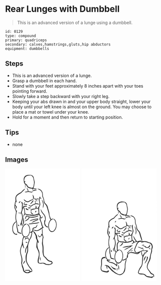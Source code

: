 # Rear Lunges with Dumbbell
> This is an advanced version of a lunge using a dumbbell.

``` 
id: 0129 
type: compound 
primary: quadriceps 
secondary: calves,hamstrings,gluts,hip abductors 
equipment: dumbbells 
``` 

## Steps

 - This is an advanced version of a lunge.
 - Grasp a dumbbell in each hand.
 - Stand with your feet approximately 8 inches apart with your toes pointing forward.
 - Slowly take a step backward with your right leg.
 - Keeping your abs drawn in and your upper body straight, lower your body until your left knee is almost on the ground. You may choose to place a mat or towel under your knee.
 - Hold for a moment and then return to starting position.

## Tips

 - none

## Images

<svg width="184pt" height="275pt" viewBox="0 0 184 275" xmlns="http://www.w3.org/2000/svg">
  <g fill="#FFF">
    <path d="M0 0h184v275H0V0m47.44 19.42c-3.13 3.88-2.12 9.03-1.52 13.55-.05 2.21 1.66 3.75 2.84 5.41-.14 3.61.05 7.23.73 10.79.01-3.61.31-7.21.09-10.82 2.71 1.83 3.43 5.17 5.54 7.47 3.32 2.15 7.23 3.26 11.17 3.35.44 1.47.96 2.92 1.53 4.35-.86 1.21-1.44 2.8-2.93 3.37-2.73-.72-5.44-1.48-8.26-1.79.46-3.47-2.01-6.16-3.85-8.79-.05.09-.16.28-.22.37 1.26 2.83 2.3 5.75 3.22 8.71-2.71.53-5.42 1-8.12 1.58 2.55 1.86 5.5.22 8.29.06 3.41-.36 6.57 1.39 9.97 1.22.45-1.03.91-2.05 1.37-3.08 3.29-1.08 6.65-2.01 10.14-2.09-2.64-3.24-6.48-.69-9.52.33.05-1.45.09-2.91.11-4.36 2.74.84 5.58 1.26 8.44 1.32l.06-1.54c-2.5-.14-5-.35-7.46-.81 1.79-4.08 2.19-8.56 2.99-12.89.73-4.19-1.63-8.04-1.93-12.15-.17-4.13-4.04-7.52-8.08-7.62-5.07-.47-11.19-.37-14.6 4.06m-8.89 38.4c-4.1 1.94-8.14 4.23-11.24 7.6-2.63 3.61-2.35 8.27-1.84 12.46-1.64 5.18-2.79 10.59-2.73 16.04-.06 5.28 5.05 9.56 3.51 14.97-1.54 6.66-1.57 13.69.39 20.27-8.17 4.12-10.24 14.59-8.63 22.88.99 5.11 5.19 11.01 11.11 9.55.12-.49.35-1.46.46-1.95-1.81.01-3.87.64-5.42-.63-3.61-2.76-5.42-7.5-5.18-11.98-.33-6.5 2.8-12.93 8.08-16.71 1.44 4.27.34 8.73.81 13.08 1.17 3.85 1.9 7.81 2.1 11.84 2.49 2.88 6.26 3.61 9.79 4.45-.25-.81-.51-1.61-.76-2.41-2.25-.78-4.99-.79-6.79-2.46-.54-4.07-1.43-8.06-2.73-11.96.41-5.39-.23-10.75-1.76-15.93-2.23-8.2-.43-16.64 1.33-24.73-.43.22-1.3.65-1.73.86-1.33-3.81-2.91-7.59-3.29-11.65.59.17 1.78.52 2.37.69-.11 2.21.13 4.44 1.09 6.45.4-1.68 1.08-3.35.99-5.11-.35-2.22-3.24-2.73-3.62-4.89.08-2.71.52-5.41 1.31-8.01l2 2.8c-.25-5-2.45-10.34-.32-15.19 2.71-4.14 7.35-6.37 11.5-8.75 3.1-3.49 6.95-6.36 9.58-10.25-4.54 1.37-7.08 5.62-10.38 8.67m39.93-8.64c3.97 2.25 9.18 3.6 10.9 8.35 2.51 3.88.1 8.8 2.39 12.7 1.57 3.02 2.35 6.37 2.37 9.78.22 5.23 5.8 7.7 7.12 12.52 1.88 5.96 3.73 11.96 5.39 17.99.31 4.63 2.12 8.9 3.28 13.34.43 0 1.29.01 1.72.02-5.21 5.59-7.31 13.64-5.83 21.1.65 3.64 2.18 7.63 5.63 9.44 2.78 1.47 6.27.63 8.43-1.55 4.69-4.58 6.36-11.52 5.83-17.9-.49-4.17-1.87-8.78-5.59-11.18-2.32-1.13-5.62-1.94-7.54.39-2.14-4.2-4.09-8.58-4.37-13.36-.31-5.68-2.97-10.82-3.87-16.39-.7-3.92-3.34-7-6.08-9.71-2.73-2.51-2.57-6.44-3.37-9.77-.44-2.78-1.96-5.2-2.67-7.89-.24-3.77.2-7.86-1.99-11.18-1.97-4.42-6.98-7.18-11.75-6.7M67.02 63.3c.58 3.85 2.3 7.64.73 11.52-3.71.96-7.1 2.61-10.26 4.75-4.81 2.05-8.34-2.56-11.96-4.84.56 3.77 4.39 5.85 7.62 7.11 4.93 1.42 7.99-3.6 12.38-4.52 2.39-.35 3.62-2.42 4.28-4.53 1.74-3.34-.77-6.92-2.79-9.49m15 11.56c.55 4.71 2.61 9.31 1.83 14.12-.76 2.73-2.53 5.02-3.89 7.48-.82-.03-2.48-.09-3.3-.11 0-.81.01-2.43.01-3.24-.66-1.04-1.31-2.08-1.94-3.14-.03 2.55.19 5.26-1.13 7.57-2.81.8-6.04-.18-8.49 1.9-1.3-.46-2.61-.9-3.92-1.32 1.29 1.22 2.48 3.72 4.65 2.72 3.45-1.01 7.28-.96 10.18-3.36l2.88 1.23 1.71-2.35c.19 4.43 1.13 8.79 1.19 13.22-5.97 2.64-12.74 4.67-19.26 3-4.63-.76-9.53-.18-13.62-2.98-.75-5.44-.28-11.19-3.33-16.06 2.62-.92 5.49-.49 8.21-.67-.76-.73-1.55-1.41-2.38-2.04-2.03.34-4.06.85-6.05-.08-.79 1.22-1.29 2.57-1.67 3.97l-.89.49c.03-3.1.45-6.19.24-9.29-.22-2.11-.98-4.87-3.73-4.25.61 2.41 2.38 4.63 1.88 7.23-.49 4.07-.1 8.18-.49 12.26-1.23 3.73-3.59 7.09-3.94 11.11.82-1.15 1.64-2.3 2.45-3.45 2.62 5.9 3.03 12.89.65 18.93-.97 2.69-.29 5.73-1.7 8.29-.18-1.19-.54-3.57-.72-4.75-.99 2.95-.36 6 .69 8.84.4-1.73.85-3.44 1.56-5.06.48 2.29 1.45 4.44 2.73 6.4.76-3.57-1.55-6.91-1.21-10.5.53-3.36 2.15-6.51 2.02-9.96.28-4.81-1.02-9.51-2.86-13.9 1.57-3.56 2.33-7.39 3.66-11.04l.39-.68c3.01 4.53 2.44 9.94 2.81 15.08-1.03 1.64-2.14 3.25-3.01 4.99-.34 7.7-.17 15.42-.41 23.13 3.16-5.32 2.65-11.91 1.1-17.65-.93-2.57.48-5.12 1.04-7.59l2.15.6-.12-2.96c2.56 1.29 5.02 3.17 8.01 3.16 4.35.09 8.59 1.3 12.93 1.26 4.26-.59 8.53-1.53 12.52-3.17 1.12 1.25 2.31 2.42 3.56 3.53.09 2.74-.66 5.38-1.03 8.06 1.65 4.54 4.17 8.81 4.75 13.68.16 2.21 1.34 4.09 2.51 5.91-4.38 1.72-7.16 6.12-11.9 7.1-3.41 1.2-6.81-.56-10.12-1.23 1.49 2.14 4.11 3.6 6.75 3.41 5.33-.23 10.36-2.76 14.08-6.52.06 4.71.41 9.41.5 14.12-.47-.21-1.41-.64-1.88-.86-.75 2.41-.79 6.05-3.68 6.93-2.57-.8-3.79-3.34-5.08-5.46.52 2.5 1.18 5.29 3.51 6.74 3.36.8 5.11-2.86 6.53-5.18.71 1.53 1.72 2.99 1.97 4.68-.06 2.96-1.39 5.76-1.28 8.74.12 3.37-1.13 6.73-.21 10.07 1.13 4.94 1.4 10.04 1.02 15.1-.41 4.42 1.01 8.7 2.04 12.93.93 1.54 2.5 2.55 3.73 3.83 2.8 2.51 4.56 6.05 7.77 8.13 2.92 2.3 7.67 1.23 9.5 5-1.88 1.06-3.64 2.34-5.62 3.2-2.67.14-5.33-.45-8.01-.34-2.68-1.7-5.55-3.53-8.89-3.06-3.23-.27-7.18 1.42-9.87-1-.87-4.93.7-9.94 1.67-14.76.21-6.01.88-12.7-2.93-17.82-2.3-5.96-2.82-12.75-1.41-19.02.35 1.54.72 3.07 1.11 4.61 3.33-3.1-.21-6.78-1.38-9.97-1.61-3.05-.37-6.78-2.19-9.73-2.33-3.79-3.95-8.4-8.18-10.52.11-1.92.18-3.84.25-5.76 2.02-.92 4.12-1.72 6.36-1.95 1.93-2.41 3.29-5.25 3.75-8.32-1.76 1.98-3.19 4.21-4.5 6.5-2.43.59-5.03 1.02-7.13 2.46-1.46 2.27.56 6.15-2.23 7.75-1.52 1.13-3.27 1.89-4.91 2.83 1.36-6.55.8-14.33-4.18-19.29-2.52-1.64-6.22-2.63-8.77-.52-5.22 4.27-7.23 11.34-7.41 17.85.59 4.27 1.33 9.23 4.97 12.05-3.38 5.69-3.31 12.46-4.13 18.82-1.75 5.23-3.93 10.43-4.53 15.97-.01 6.24 2.46 12.11 3.51 18.19.53 4.04.29 8.2-.7 12.15.65 2.26 1.47 4.51 1.57 6.89.16 3.13 2.41 5.67 2.75 8.78-.09 6.31 7.09 9.61 12.61 8.98 3.1.07 5.07-2.82 8.09-3.03 2.52-.19 2.13-3.06 1.75-4.83-1.3-2.25-2.7-4.49-4.61-6.29-2.72-2.54-3.99-6.13-5.98-9.19-3.79-6.17-3.03-13.8-2.19-20.67.34-3.45 2.45-6.42 2.87-9.85.29-4.38-.17-8.78.07-13.16.48-4.45 2.4-8.55 3.64-12.81.66-2.79 2.87-4.8 3.94-7.41 1.7-4.18 2.14-8.72 2.39-13.18.84-.78 1.69-1.56 2.53-2.34 1.93 5.09 6.83 9.07 6.47 14.88-.42 3.82 3.68 6.61 2.56 10.41-1.05 4.48-.93 9.09-1.38 13.63 1.91 5 5.26 9.5 5.93 14.93 1.57 8.04-4.55 15.62-1.97 23.63 2.8 2.32 6.58 2.38 9.96 1.63 4.45-1.27 7.55 3.43 11.82 3.36 2.8.11 5.78 1.03 8.38-.46 1.85-.97 4.55-1.23 5.32-3.48 1.56-2.28-1.5-3.95-2.63-5.65-5.45.31-9.32-3.7-12.44-7.61-1.66-2.39-5.23-3.35-5.71-6.47-2.41-9.17.31-18.93-2.59-28.03.08-4.68-.5-9.52 1.08-14.03 1.3-3.47-1.9-6.44-1.57-9.88.22-4.69-.19-9.37-.9-14 1.04-.49 2.09-.99 3.13-1.5-1.02-2.25-2.82-4.16-3.22-6.67-.86-6.13-4.93-11.39-4.89-17.71.59.74 1.18 1.5 1.76 2.26 1.73-1.71 4.11-3.05 4.74-5.58-1.96.84-3.68 2.13-4.95 3.86-.48-1.99-.57-4.04-.82-6.06-1.07-1.19-2.68-2.15-2.85-3.89-.97-4.54-.88-9.22-.75-13.85.05-3.47 2.55-6.32 2.86-9.74-.57-4.86-2.61-9.58-1.62-14.54 1.58.44 3.17.88 4.78 1.23-1-1.21-2.12-2.31-3.26-3.39-.19-.67-.58-2.03-.77-2.7-1 2.37-1.95 4.77-3.02 7.12m-11.25-2.68c.58 5.39 8.79 4.24 11.02.62-2.13.25-4.19.84-6.21 1.53-1.59-.74-3.18-1.5-4.81-2.15m19.03 3.19c.28 3.74 2.15 7.05 3.03 10.64.28 3.52-.86 7-.41 10.54 1.24-2.92 2.07-6.1 1.93-9.28-.64-4.23-2.36-8.25-4.55-11.9m-16.25 5c-.5-.26-1.5-.79-1.99-1.05.71.82 1.44 1.63 2.19 2.43.01 1.24.05 2.5-.08 3.74-3.05.65-5.75 2.09-8.34 3.77-1.06.62-1.95 1.85-3.3 1.76-1.66-.67-3.16-1.67-4.76-2.46.75 2.97 3.53 3.77 6.15 4.26 2-1.96 4.56-3.11 6.86-4.66.67-.05 2-.13 2.67-.17.38-.4 1.15-1.18 1.53-1.58 3.05.47 6.11.93 9.16 1.35-2.01-2.54-5.21-2.99-8.26-2.72-.42-1.45-.88-2.88-1.36-4.31.54-.52 1.6-1.57 2.13-2.09 1.3.45 2.62.87 3.94 1.25-1.15-.86-2.18-1.96-3.56-2.44-1.73-.11-2.19 1.79-2.98 2.92m-10.12 3.51c-1.15.85-1.97 2.03-2.64 3.28 1.68-.93 3.29-1.99 4.87-3.09 1.05-2.15 2.77-3.85 4.19-5.74-3.5-.63-4.68 3.38-6.42 5.55m-29.71-2.59c.01 1.16.02 2.31.02 3.47 1.58-1.6 3.22-3.15 4.72-4.83-1.59.4-3.17.88-4.74 1.36m11.54 5.98c2.82 1.91 6.09 1.99 9.24.87-1.72-3.75-7.62 1.52-8.04-3.6.68-.17 2.05-.49 2.73-.65l-1.39-1.55c-1.47 1.3-2.53 2.91-2.54 4.93m13.83 8.05c-.92-.05-2.76-.15-3.68-.19 1.47 3.39 6.5 2.75 7.04-.93-1.13.36-2.24.73-3.36 1.12m-8.63 1.12c-1.38 3.51 4.51 5.97 7.25 4.24-2.44-1.37-4.78-2.92-7.25-4.24m36.01 2.39c.75 2.99 1.7 5.96 3.11 8.7 2.21 2.82 4.93 5.31 6.52 8.58 1.37 3.31 1.81 6.99 1.22 10.52-.4-.06-1.2-.18-1.59-.24.05 3.68-1.05 7.52.81 10.97.53 2.71 2.25 4.67 4.98 5.31.5.72 1.01 1.43 1.52 2.15.48-.95.97-1.91 1.46-2.86-1.47-.63-3.03-1.1-4.43-1.89-1.1-2.27-2.38-4.56-2.83-7.06.35-3.74 2.36-7.2 1.86-11.03.09-4.79-2.36-9.1-5.6-12.45-3.27-2.92-4.15-7.46-7.03-10.7m-23.92 3.11c-.76 1.18.93 3.14 2.18 2.47.63-1.15-.91-3.32-2.18-2.47m13.03 1.4c-1.57.09-3.13 2.93-1.48 3.8 1.22-.29 3.2-3.17 1.48-3.8m-13.56 1.51c.52 3.71 3.33 7.72 7.49 7.4-2.58-2.38-5-4.93-7.49-7.4m-28.49 2.25c-.79.87.12 3.07 1.41 2.51.89-.88-.15-2.99-1.41-2.51M66.01 118c-5.07.46-9.74-1.74-14.51-3.06-1.34 2.92-3.69 6.29-1.74 9.48.45-2.71 1.33-5.31 2.82-7.63 1.83.66 3.67 1.32 5.49 2.03-1.69 5.06-7.21 6.32-10.36 10.05 4.96-1.26 10.61-4.14 11.67-9.67 7.06 1.83 14.51.3 21.08-2.55.19-.59.58-1.76.78-2.35-4.77 2.18-9.93 3.87-15.23 3.7m1.99 6.23c-3.01.82-6.36 1.41-8.36 4.07 6.82-1.39 13.39-4.35 20.46-4.28l-.05.37c-5.53 2.14-11.94 3.85-15.81 8.64 5.4-2.57 10.83-5.07 16.37-7.34.06-1.18.11-2.37.17-3.55-4.3.44-8.59 1.03-12.78 2.09m-9.79 10.44c-.03.34-.08 1.04-.1 1.38 4.38.31 8.62-1.1 12.99-1.07 4.46-.5 9.7-.26 12.84-4.07-8.39 2.36-17.14 2.63-25.73 3.76m-23.96 4.25c-.34-.46-1.02-1.39-1.36-1.85-3.39.77.81 6.08 1.36 1.85m-23.02 30.35c.61.48.61.48 0 0m73.88 47.97c-.47 2.99-.15 6.08 2.24 8.18-.5-2.64-1.24-5.27-1.04-7.98l-1.2-.2z"/>
    <path d="M50.97 19.11c3.74-2.7 8.52-2.71 12.92-2.46 1.88 1.9 4.44 3.58 4.85 6.45.8 4.94 2.7 9.92 1.32 14.96-.78 3.26-.41 8.93-5.03 8.95-4.04-.92-9.24-1.79-10.83-6.24-.93-2.98-4.41-3.52-6.15-5.84.28-1.69.83-3.31 1.25-4.96l-2.47.88c-.28-4.18.3-9.26 4.14-11.74zM110.24 128.39c1.59-2.58 4.53-3.71 7.03-5.19 9.4 5.67 9.18 19.82 2.48 27.48-1.88 2.43-5.46 3.33-8.16 1.75-2.61-1.64-3.62-4.8-4.36-7.62-.81-5.57-.35-11.7 3.01-16.42zM45.2 141.1c1.66-2.66 4.62-3.98 7.2-5.56 7.96 4.74 8.77 15.47 5.68 23.38-1.4 3.82-4.57 7.98-9.12 7.49-4.07-.69-5.96-4.96-6.74-8.56-.75-5.68-.38-11.9 2.98-16.75z"/>
    <path d="M60.22 156.63c1.44.08 2.89.14 4.34.15-.6 6.03-2.18 12-5.73 17-1.24-1.85-2.29-3.82-3.23-5.84-.88.65-1.75 1.3-2.62 1.96l-4.26.09c-.16 1.87-.3 3.73-.21 5.61.48-1.15.95-2.29 1.39-3.45 1.98-.44 3.95-.91 5.9-1.45.2.7.6 2.1.8 2.81.47.16 1.4.5 1.86.67-2.28 6.36-3.55 13.17-7.15 18.97-2.6 4.32-2.74 9.52-2.12 14.39 1.41-2.28 1.5-4.99 1.67-7.58.18-2.94 1.77-5.51 2.97-8.12.36 4.65 1.04 9.62-1.14 13.97-3.06 6.02-3.24 13.15-1.93 19.67 1.14 5.72 4.64 10.47 7.46 15.45 2.45 3.03 5.34 5.79 6.97 9.4-1.86 1.92-4.23.79-5.26-1.27-.87-2.04-3.27-.97-4.91-1-2.53.44-5.44-.53-7.55 1.34 3.48.72 7.03.85 10.54.28.54.38 1.61 1.16 2.14 1.54-2.06 1.34-4.31 3.45-6.99 2.61-2.83-.5-5.18-2.25-6.93-4.45-.29-6.15-3.86-11.47-5.04-17.43.21-2.65 1.08-5.24.94-7.92.18-7.93-4.52-15.07-4.13-23.02.23-4.96 2.08-9.71 4.37-14.06 1.32 2.92 1.53 6.65 4.25 8.74-1.23-5.57-3.26-11.01-3.61-16.74.18-3.37 1.24-6.64 2.47-9.76 1.33-2.28 4.37-.44 6.44-1.16 4.73-1.78 7.1-6.81 8.3-11.4m-9.7 22.66c-1.2 3.17 3.18 2.16 4.81 1.47-1.55-.65-3.14-1.25-4.81-1.47m-6.76 54.77c2.93-2.15 4.27-5.59 5.65-8.81-3.5 1.44-4.68 5.49-5.65 8.81z"/>
  </g>
  <g fill="#333">
    <path d="M47.44 19.42c3.41-4.43 9.53-4.53 14.6-4.06 4.04.1 7.91 3.49 8.08 7.62.3 4.11 2.66 7.96 1.93 12.15-.8 4.33-1.2 8.81-2.99 12.89 2.46.46 4.96.67 7.46.81l-.06 1.54c-2.86-.06-5.7-.48-8.44-1.32-.02 1.45-.06 2.91-.11 4.36 3.04-1.02 6.88-3.57 9.52-.33-3.49.08-6.85 1.01-10.14 2.09-.46 1.03-.92 2.05-1.37 3.08-3.4.17-6.56-1.58-9.97-1.22-2.79.16-5.74 1.8-8.29-.06 2.7-.58 5.41-1.05 8.12-1.58-.92-2.96-1.96-5.88-3.22-8.71.06-.09.17-.28.22-.37 1.84 2.63 4.31 5.32 3.85 8.79 2.82.31 5.53 1.07 8.26 1.79 1.49-.57 2.07-2.16 2.93-3.37-.57-1.43-1.09-2.88-1.53-4.35-3.94-.09-7.85-1.2-11.17-3.35-2.11-2.3-2.83-5.64-5.54-7.47.22 3.61-.08 7.21-.09 10.82-.68-3.56-.87-7.18-.73-10.79-1.18-1.66-2.89-3.2-2.84-5.41-.6-4.52-1.61-9.67 1.52-13.55m3.53-.31c-3.84 2.48-4.42 7.56-4.14 11.74l2.47-.88c-.42 1.65-.97 3.27-1.25 4.96 1.74 2.32 5.22 2.86 6.15 5.84 1.59 4.45 6.79 5.32 10.83 6.24 4.62-.02 4.25-5.69 5.03-8.95 1.38-5.04-.52-10.02-1.32-14.96-.41-2.87-2.97-4.55-4.85-6.45-4.4-.25-9.18-.24-12.92 2.46z"/>
    <path d="M38.55 57.82c3.3-3.05 5.84-7.3 10.38-8.67-2.63 3.89-6.48 6.76-9.58 10.25-4.15 2.38-8.79 4.61-11.5 8.75-2.13 4.85.07 10.19.32 15.19l-2-2.8c-.79 2.6-1.23 5.3-1.31 8.01.38 2.16 3.27 2.67 3.62 4.89.09 1.76-.59 3.43-.99 5.11-.96-2.01-1.2-4.24-1.09-6.45-.59-.17-1.78-.52-2.37-.69.38 4.06 1.96 7.84 3.29 11.65.43-.21 1.3-.64 1.73-.86-1.76 8.09-3.56 16.53-1.33 24.73 1.53 5.18 2.17 10.54 1.76 15.93 1.3 3.9 2.19 7.89 2.73 11.96 1.8 1.67 4.54 1.68 6.79 2.46.25.8.51 1.6.76 2.41-3.53-.84-7.3-1.57-9.79-4.45-.2-4.03-.93-7.99-2.1-11.84-.47-4.35.63-8.81-.81-13.08-5.28 3.78-8.41 10.21-8.08 16.71-.24 4.48 1.57 9.22 5.18 11.98 1.55 1.27 3.61.64 5.42.63-.11.49-.34 1.46-.46 1.95-5.92 1.46-10.12-4.44-11.11-9.55-1.61-8.29.46-18.76 8.63-22.88-1.96-6.58-1.93-13.61-.39-20.27 1.54-5.41-3.57-9.69-3.51-14.97-.06-5.45 1.09-10.86 2.73-16.04-.51-4.19-.79-8.85 1.84-12.46 3.1-3.37 7.14-5.66 11.24-7.6zM78.48 49.18c4.77-.48 9.78 2.28 11.75 6.7 2.19 3.32 1.75 7.41 1.99 11.18.71 2.69 2.23 5.11 2.67 7.89.8 3.33.64 7.26 3.37 9.77 2.74 2.71 5.38 5.79 6.08 9.71.9 5.57 3.56 10.71 3.87 16.39.28 4.78 2.23 9.16 4.37 13.36 1.92-2.33 5.22-1.52 7.54-.39 3.72 2.4 5.1 7.01 5.59 11.18.53 6.38-1.14 13.32-5.83 17.9-2.16 2.18-5.65 3.02-8.43 1.55-3.45-1.81-4.98-5.8-5.63-9.44-1.48-7.46.62-15.51 5.83-21.1-.43-.01-1.29-.02-1.72-.02-1.16-4.44-2.97-8.71-3.28-13.34-1.66-6.03-3.51-12.03-5.39-17.99-1.32-4.82-6.9-7.29-7.12-12.52-.02-3.41-.8-6.76-2.37-9.78-2.29-3.9.12-8.82-2.39-12.7-1.72-4.75-6.93-6.1-10.9-8.35m31.76 79.21c-3.36 4.72-3.82 10.85-3.01 16.42.74 2.82 1.75 5.98 4.36 7.62 2.7 1.58 6.28.68 8.16-1.75 6.7-7.66 6.92-21.81-2.48-27.48-2.5 1.48-5.44 2.61-7.03 5.19z"/>
    <path d="M67.02 63.3c2.02 2.57 4.53 6.15 2.79 9.49-.66 2.11-1.89 4.18-4.28 4.53-4.39.92-7.45 5.94-12.38 4.52-3.23-1.26-7.06-3.34-7.62-7.11 3.62 2.28 7.15 6.89 11.96 4.84 3.16-2.14 6.55-3.79 10.26-4.75 1.57-3.88-.15-7.67-.73-11.52z"/>
    <path d="M82.02 74.86c1.07-2.35 2.02-4.75 3.02-7.12.19.67.58 2.03.77 2.7 1.14 1.08 2.26 2.18 3.26 3.39-1.61-.35-3.2-.79-4.78-1.23-.99 4.96 1.05 9.68 1.62 14.54-.31 3.42-2.81 6.27-2.86 9.74-.13 4.63-.22 9.31.75 13.85.17 1.74 1.78 2.7 2.85 3.89.25 2.02.34 4.07.82 6.06 1.27-1.73 2.99-3.02 4.95-3.86-.63 2.53-3.01 3.87-4.74 5.58-.58-.76-1.17-1.52-1.76-2.26-.04 6.32 4.03 11.58 4.89 17.71.4 2.51 2.2 4.42 3.22 6.67-1.04.51-2.09 1.01-3.13 1.5.71 4.63 1.12 9.31.9 14-.33 3.44 2.87 6.41 1.57 9.88-1.58 4.51-1 9.35-1.08 14.03 2.9 9.1.18 18.86 2.59 28.03.48 3.12 4.05 4.08 5.71 6.47 3.12 3.91 6.99 7.92 12.44 7.61 1.13 1.7 4.19 3.37 2.63 5.65-.77 2.25-3.47 2.51-5.32 3.48-2.6 1.49-5.58.57-8.38.46-4.27.07-7.37-4.63-11.82-3.36-3.38.75-7.16.69-9.96-1.63-2.58-8.01 3.54-15.59 1.97-23.63-.67-5.43-4.02-9.93-5.93-14.93.45-4.54.33-9.15 1.38-13.63 1.12-3.8-2.98-6.59-2.56-10.41.36-5.81-4.54-9.79-6.47-14.88-.84.78-1.69 1.56-2.53 2.34-.25 4.46-.69 9-2.39 13.18-1.07 2.61-3.28 4.62-3.94 7.41-1.24 4.26-3.16 8.36-3.64 12.81-.24 4.38.22 8.78-.07 13.16-.42 3.43-2.53 6.4-2.87 9.85-.84 6.87-1.6 14.5 2.19 20.67 1.99 3.06 3.26 6.65 5.98 9.19 1.91 1.8 3.31 4.04 4.61 6.29.38 1.77.77 4.64-1.75 4.83-3.02.21-4.99 3.1-8.09 3.03-5.52.63-12.7-2.67-12.61-8.98-.34-3.11-2.59-5.65-2.75-8.78-.1-2.38-.92-4.63-1.57-6.89.99-3.95 1.23-8.11.7-12.15-1.05-6.08-3.52-11.95-3.51-18.19.6-5.54 2.78-10.74 4.53-15.97.82-6.36.75-13.13 4.13-18.82-3.64-2.82-4.38-7.78-4.97-12.05.18-6.51 2.19-13.58 7.41-17.85 2.55-2.11 6.25-1.12 8.77.52 4.98 4.96 5.54 12.74 4.18 19.29 1.64-.94 3.39-1.7 4.91-2.83 2.79-1.6.77-5.48 2.23-7.75 2.1-1.44 4.7-1.87 7.13-2.46 1.31-2.29 2.74-4.52 4.5-6.5-.46 3.07-1.82 5.91-3.75 8.32-2.24.23-4.34 1.03-6.36 1.95-.07 1.92-.14 3.84-.25 5.76 4.23 2.12 5.85 6.73 8.18 10.52 1.82 2.95.58 6.68 2.19 9.73 1.17 3.19 4.71 6.87 1.38 9.97-.39-1.54-.76-3.07-1.11-4.61-1.41 6.27-.89 13.06 1.41 19.02 3.81 5.12 3.14 11.81 2.93 17.82-.97 4.82-2.54 9.83-1.67 14.76 2.69 2.42 6.64.73 9.87 1 3.34-.47 6.21 1.36 8.89 3.06 2.68-.11 5.34.48 8.01.34 1.98-.86 3.74-2.14 5.62-3.2-1.83-3.77-6.58-2.7-9.5-5-3.21-2.08-4.97-5.62-7.77-8.13-1.23-1.28-2.8-2.29-3.73-3.83-1.03-4.23-2.45-8.51-2.04-12.93.38-5.06.11-10.16-1.02-15.1-.92-3.34.33-6.7.21-10.07-.11-2.98 1.22-5.78 1.28-8.74-.25-1.69-1.26-3.15-1.97-4.68-1.42 2.32-3.17 5.98-6.53 5.18-2.33-1.45-2.99-4.24-3.51-6.74 1.29 2.12 2.51 4.66 5.08 5.46 2.89-.88 2.93-4.52 3.68-6.93.47.22 1.41.65 1.88.86-.09-4.71-.44-9.41-.5-14.12-3.72 3.76-8.75 6.29-14.08 6.52-2.64.19-5.26-1.27-6.75-3.41 3.31.67 6.71 2.43 10.12 1.23 4.74-.98 7.52-5.38 11.9-7.1-1.17-1.82-2.35-3.7-2.51-5.91-.58-4.87-3.1-9.14-4.75-13.68.37-2.68 1.12-5.32 1.03-8.06a43.913 43.913 0 0 1-3.56-3.53c-3.99 1.64-8.26 2.58-12.52 3.17-4.34.04-8.58-1.17-12.93-1.26-2.99.01-5.45-1.87-8.01-3.16l.12 2.96-2.15-.6c-.56 2.47-1.97 5.02-1.04 7.59 1.55 5.74 2.06 12.33-1.1 17.65.24-7.71.07-15.43.41-23.13.87-1.74 1.98-3.35 3.01-4.99-.37-5.14.2-10.55-2.81-15.08l-.39.68c-1.33 3.65-2.09 7.48-3.66 11.04 1.84 4.39 3.14 9.09 2.86 13.9.13 3.45-1.49 6.6-2.02 9.96-.34 3.59 1.97 6.93 1.21 10.5-1.28-1.96-2.25-4.11-2.73-6.4-.71 1.62-1.16 3.33-1.56 5.06-1.05-2.84-1.68-5.89-.69-8.84.18 1.18.54 3.56.72 4.75 1.41-2.56.73-5.6 1.7-8.29 2.38-6.04 1.97-13.03-.65-18.93-.81 1.15-1.63 2.3-2.45 3.45.35-4.02 2.71-7.38 3.94-11.11.39-4.08 0-8.19.49-12.26.5-2.6-1.27-4.82-1.88-7.23 2.75-.62 3.51 2.14 3.73 4.25.21 3.1-.21 6.19-.24 9.29l.89-.49c.38-1.4.88-2.75 1.67-3.97 1.99.93 4.02.42 6.05.08.83.63 1.62 1.31 2.38 2.04-2.72.18-5.59-.25-8.21.67 3.05 4.87 2.58 10.62 3.33 16.06 4.09 2.8 8.99 2.22 13.62 2.98 6.52 1.67 13.29-.36 19.26-3-.06-4.43-1-8.79-1.19-13.22l-1.71 2.35-2.88-1.23c-2.9 2.4-6.73 2.35-10.18 3.36-2.17 1-3.36-1.5-4.65-2.72 1.31.42 2.62.86 3.92 1.32 2.45-2.08 5.68-1.1 8.49-1.9 1.32-2.31 1.1-5.02 1.13-7.57.63 1.06 1.28 2.1 1.94 3.14 0 .81-.01 2.43-.01 3.24.82.02 2.48.08 3.3.11 1.36-2.46 3.13-4.75 3.89-7.48.78-4.81-1.28-9.41-1.83-14.12M45.2 141.1c-3.36 4.85-3.73 11.07-2.98 16.75.78 3.6 2.67 7.87 6.74 8.56 4.55.49 7.72-3.67 9.12-7.49 3.09-7.91 2.28-18.64-5.68-23.38-2.58 1.58-5.54 2.9-7.2 5.56m15.02 15.53c-1.2 4.59-3.57 9.62-8.3 11.4-2.07.72-5.11-1.12-6.44 1.16-1.23 3.12-2.29 6.39-2.47 9.76.35 5.73 2.38 11.17 3.61 16.74-2.72-2.09-2.93-5.82-4.25-8.74-2.29 4.35-4.14 9.1-4.37 14.06-.39 7.95 4.31 15.09 4.13 23.02.14 2.68-.73 5.27-.94 7.92 1.18 5.96 4.75 11.28 5.04 17.43 1.75 2.2 4.1 3.95 6.93 4.45 2.68.84 4.93-1.27 6.99-2.61-.53-.38-1.6-1.16-2.14-1.54-3.51.57-7.06.44-10.54-.28 2.11-1.87 5.02-.9 7.55-1.34 1.64.03 4.04-1.04 4.91 1 1.03 2.06 3.4 3.19 5.26 1.27-1.63-3.61-4.52-6.37-6.97-9.4-2.82-4.98-6.32-9.73-7.46-15.45-1.31-6.52-1.13-13.65 1.93-19.67 2.18-4.35 1.5-9.32 1.14-13.97-1.2 2.61-2.79 5.18-2.97 8.12-.17 2.59-.26 5.3-1.67 7.58-.62-4.87-.48-10.07 2.12-14.39 3.6-5.8 4.87-12.61 7.15-18.97-.46-.17-1.39-.51-1.86-.67-.2-.71-.6-2.11-.8-2.81-1.95.54-3.92 1.01-5.9 1.45-.44 1.16-.91 2.3-1.39 3.45-.09-1.88.05-3.74.21-5.61l4.26-.09c.87-.66 1.74-1.31 2.62-1.96.94 2.02 1.99 3.99 3.23 5.84 3.55-5 5.13-10.97 5.73-17-1.45-.01-2.9-.07-4.34-.15z"/>
    <path d="M70.77 72.18c1.63.65 3.22 1.41 4.81 2.15 2.02-.69 4.08-1.28 6.21-1.53-2.23 3.62-10.44 4.77-11.02-.62zM89.8 75.37c2.19 3.65 3.91 7.67 4.55 11.9.14 3.18-.69 6.36-1.93 9.28-.45-3.54.69-7.02.41-10.54-.88-3.59-2.75-6.9-3.03-10.64zM73.55 80.37c.79-1.13 1.25-3.03 2.98-2.92 1.38.48 2.41 1.58 3.56 2.44-1.32-.38-2.64-.8-3.94-1.25-.53.52-1.59 1.57-2.13 2.09.48 1.43.94 2.86 1.36 4.31 3.05-.27 6.25.18 8.26 2.72-3.05-.42-6.11-.88-9.16-1.35-.38.4-1.15 1.18-1.53 1.58-.67.04-2 .12-2.67.17-2.3 1.55-4.86 2.7-6.86 4.66-2.62-.49-5.4-1.29-6.15-4.26 1.6.79 3.1 1.79 4.76 2.46 1.35.09 2.24-1.14 3.3-1.76 2.59-1.68 5.29-3.12 8.34-3.77.13-1.24.09-2.5.08-3.74-.75-.8-1.48-1.61-2.19-2.43.49.26 1.49.79 1.99 1.05z"/>
    <path d="M63.43 83.88c1.74-2.17 2.92-6.18 6.42-5.55-1.42 1.89-3.14 3.59-4.19 5.74-1.58 1.1-3.19 2.16-4.87 3.09.67-1.25 1.49-2.43 2.64-3.28zM33.72 81.29c1.57-.48 3.15-.96 4.74-1.36-1.5 1.68-3.14 3.23-4.72 4.83 0-1.16-.01-2.31-.02-3.47zM45.26 87.27c.01-2.02 1.07-3.63 2.54-4.93l1.39 1.55c-.68.16-2.05.48-2.73.65.42 5.12 6.32-.15 8.04 3.6-3.15 1.12-6.42 1.04-9.24-.87zM59.09 95.32c1.12-.39 2.23-.76 3.36-1.12-.54 3.68-5.57 4.32-7.04.93.92.04 2.76.14 3.68.19zM50.46 96.44c2.47 1.32 4.81 2.87 7.25 4.24-2.74 1.73-8.63-.73-7.25-4.24zM86.47 98.83c2.88 3.24 3.76 7.78 7.03 10.7 3.24 3.35 5.69 7.66 5.6 12.45.5 3.83-1.51 7.29-1.86 11.03.45 2.5 1.73 4.79 2.83 7.06 1.4.79 2.96 1.26 4.43 1.89-.49.95-.98 1.91-1.46 2.86-.51-.72-1.02-1.43-1.52-2.15-2.73-.64-4.45-2.6-4.98-5.31-1.86-3.45-.76-7.29-.81-10.97.39.06 1.19.18 1.59.24.59-3.53.15-7.21-1.22-10.52-1.59-3.27-4.31-5.76-6.52-8.58-1.41-2.74-2.36-5.71-3.11-8.7zM62.55 101.94c1.27-.85 2.81 1.32 2.18 2.47-1.25.67-2.94-1.29-2.18-2.47zM75.58 103.34c1.72.63-.26 3.51-1.48 3.8-1.65-.87-.09-3.71 1.48-3.8zM62.02 104.85c2.49 2.47 4.91 5.02 7.49 7.4-4.16.32-6.97-3.69-7.49-7.4zM33.53 107.1c1.26-.48 2.3 1.63 1.41 2.51-1.29.56-2.2-1.64-1.41-2.51zM66.01 118c5.3.17 10.46-1.52 15.23-3.7-.2.59-.59 1.76-.78 2.35-6.57 2.85-14.02 4.38-21.08 2.55-1.06 5.53-6.71 8.41-11.67 9.67 3.15-3.73 8.67-4.99 10.36-10.05-1.82-.71-3.66-1.37-5.49-2.03-1.49 2.32-2.37 4.92-2.82 7.63-1.95-3.19.4-6.56 1.74-9.48 4.77 1.32 9.44 3.52 14.51 3.06zM68 124.23c4.19-1.06 8.48-1.65 12.78-2.09-.06 1.18-.11 2.37-.17 3.55-5.54 2.27-10.97 4.77-16.37 7.34 3.87-4.79 10.28-6.5 15.81-8.64l.05-.37c-7.07-.07-13.64 2.89-20.46 4.28 2-2.66 5.35-3.25 8.36-4.07zM58.21 134.67c8.59-1.13 17.34-1.4 25.73-3.76-3.14 3.81-8.38 3.57-12.84 4.07-4.37-.03-8.61 1.38-12.99 1.07.02-.34.07-1.04.1-1.38zM34.25 138.92c-.55 4.23-4.75-1.08-1.36-1.85.34.46 1.02 1.39 1.36 1.85zM11.23 169.27c.61.48.61.48 0 0zM50.52 179.29c1.67.22 3.26.82 4.81 1.47-1.63.69-6.01 1.7-4.81-1.47zM85.11 217.24l1.2.2c-.2 2.71.54 5.34 1.04 7.98-2.39-2.1-2.71-5.19-2.24-8.18zM43.76 234.06c.97-3.32 2.15-7.37 5.65-8.81-1.38 3.22-2.72 6.66-5.65 8.81z"/>
  </g>
</svg>

<svg width="184pt" height="275pt" viewBox="0 0 184 275" xmlns="http://www.w3.org/2000/svg">
  <g fill="#FFF">
    <path d="M0 0h184v275H0V0m87.53 86.38c-2.28 3.9-.92 8.52-.52 12.71.11 2 1.92 3.27 2.71 5 .15 2.08.05 4.18.11 6.27 1.87-1.7.43-4.32.54-6.43 1.39 1.17 2.53 2.58 3.4 4.16 2.51 4.94 8.49 6.89 13.72 6.69.32 2.12.77 4.22 1.16 6.32-1.16.54-2.33 1.08-3.49 1.62-2.47-1.23-5.2-1.7-7.93-1.91.15-.61.47-1.83.62-2.44-1.23-2.45-2.9-4.61-4.92-6.45 1.56 2.84 2.89 5.81 3.89 8.9-2.67.83-5.43 1.34-8.14 1.99 3.56 2.17 7.56-1.06 11.36.19 2.26.16 5.19 2.29 6.99.06 2.8-3.98 8.19-4.85 12.63-3.49-.12-.45-.36-1.33-.48-1.77-3.6-1.24-7.24-.25-10.6 1.23.14-1.06.43-3.19.57-4.26 3.03 1.19 6.3 1.72 9.47.71-2.72-1.24-5.76-1.27-8.64-1.89 1.88-3.92 2.29-8.3 2.92-12.54.78-4.49-1.48-8.66-1.86-13.06-.34-3.99-4.19-6.9-8.03-7.15-5.54-1.26-12.6.16-15.48 5.54m-8.43 33.64c-4.04 2.02-8.4 3.99-11.37 7.57-2.49 3.67-2.04 8.22-1.83 12.42-1.29 5.24-3.06 10.48-2.98 15.97-.15 5.36 5.27 9.49 3.87 15.03-1.48 7.03-1.56 14.44.47 21.38-7.51 3.1-9.57 12.32-9.26 19.64.47 4.07 1.32 9.23 5.31 11.27-.78.48-1.57.94-2.36 1.4 2.85 2.68 6.09 5.24 10.06 5.86 6.23.95 11.79 4.58 15.94 9.22-.23-2.83 2.05-7.47-1.88-8.54.24 1.5.51 3 .81 4.5-4.13-3.1-8.52-6.55-13.89-6.88-3.06-.15-5.7-1.88-7.8-4 2.23.28 5.11.95 6.35-1.51-2.65-.23-5.9.23-7.68-2.24-4.47-5.47-4.03-13.52-1.74-19.83 1.09-3.56 4.28-5.64 6.8-8.11 1.18 5.29-.88 10.84 1.19 15.95 1.55 3.91-.15 9 3.79 11.77 2.52.47 5 1.09 7.53 1.52-1.03-3.77-5.86-2.33-8.1-4.72-.09-5.7-2.97-10.97-2.27-16.71.28-6.21-2.73-11.96-2.92-18.13-.47-6.38 1.52-12.53 2.45-18.77l-1.76 1.84c-.81-2.98-2.19-5.79-2.8-8.82-.51-4.64.87-9.2 1.22-13.8l.75.18c.41.47 1.25 1.41 1.67 1.89-.28-3.78-1.3-7.49-1.32-11.27.41-5.69 5.74-9.24 10.55-11.21 2.64-.92 3.6-3.8 5.57-5.54 1.94-2.06 5.17-3.17 5.68-6.27-4.05 2.12-7.32 5.31-10.05 8.94m39.55-5.72c2.47 2.12 5.78 2.82 8.42 4.66 2.42 3.11 4.03 7 3.63 11.01-.53 4.95 3.38 9.04 3.15 13.99-.34 3.82 2.44 6.78 4.76 9.45 2.18 2.4 3.05 5.63 3.74 8.72.84 3.69 2.3 7.19 3.42 10.8.41 1.67 1.43 3.1 2.7 4.24-.15-3.9-1.64-7.53-2.7-11.23-1.12-3.7-1.7-7.6-3.58-11.03-1.43-2.78-4.36-4.41-5.75-7.21-1.05-2.91-.96-6.11-2.11-8.99-.8-2.54-2.36-4.94-2.21-7.69.04-3.46-.06-7.1-1.98-10.11-1.83-4.47-6.95-6.52-11.49-6.61m-36.17 14.22c-.47 1.24-1.01 2.54-.59 3.88.98-1.28 1.95-2.57 2.91-3.88h-2.32m25.58.46c.23 3.9 2.85 7.84.43 11.56-2.42 1.36-5.53 1.25-7.48 3.42-2.47 2.45-6.98 2.99-9.54.4-2.73-2.56-5.79-4.7-9.15-6.33.19.84.38 1.68.58 2.53 4.41 1.38 6.73 6 11.15 7.34 2.7.5 5.63-.32 7.61-2.24 2.43-2.39 6.12-2.53 8.73-4.68l-1.01-1.25c1.04.08 2.08.17 3.12.29 2.88 2.69 7.68 1.53 10.28-.98-2.27.11-4.47.73-6.73.93-1.63-.54-3.06-1.53-4.58-2.3.01-3.22-1.33-6.28-3.41-8.69m15.03 11.05c-.73 4.48 2.33 8.49 1.94 12.96.08 3.59-2.77 6.29-3.88 9.55l-3.54-.32c.02-.78.08-2.34.11-3.11-.72-1.03-1.43-2.05-2.11-3.1.12 2.58.39 5.32-1.07 7.61-2.82.58-5.94-.17-8.35 1.79-1.42-.42-2.82-.85-4.25-1.21 1.27 1.32 2.75 3.51 4.88 2.67 3.4-1.18 7.3-.93 10.18-3.39.91.38 1.82.77 2.73 1.16.55-.43 1.67-1.28 2.22-1.71-.3 4.31.4 8.57.83 12.84-4.11 2.3-8.82 2.78-13.29 4l.48-2.44c-2.91-1.48-4.54-4.42-7.07-6.36.22 3.32 2.77 6.53 6.01 7.32-1.22.41-2.41 1.41-3.78.83-4.07-.95-8.33-.41-12.33-1.69-.43.61-.85 1.23-1.27 1.86 5.38 1.48 11.01 1.52 16.5 2.35 5.96-.57 12.65-1.14 17.2-5.5.35 1.53.76 3.06 1.21 4.57-1.68 1.35-3.28 2.82-4.53 4.6 1.75-.54 3.22-1.62 4.63-2.74 3.29-2.57 7.58-2.89 11.53-3.64-1.71 1.94-3.43 3.97-4.26 6.47-1.38 4.28-3.99 8.12-4.79 12.59-.6 3.27 1.64 6.12 3.74 8.35 1.9-.18 3.82-.23 5.73-.09-3.04 2.34-6.38-.31-9.5-.98-4.64-.58-9.66-2.03-13.69 1.22-.68-.46-1.35-.92-2.01-1.38 4.71-3.33 8.65-7.58 13-11.34-3.54.89-5.87 3.83-8.68 5.92-2.51 1.8-4.23 4.4-6.28 6.66.74.52 1.51.99 2.26 1.5-2.48 2.82-2.87 6.6-2.85 10.2-3.1 2.89-6.92 4.93-11.19 5.33 2.72-6.41 2.71-14.13-.51-20.36-1.32-2.77-4.27-4.18-7.18-4.59-1.27-.02-3.86 1.59-3.79-.64.76-4.23-.33-8.5.18-12.72 1.2-2.43 2.8-4.66 3.67-7.26-3.17 1.53-5.2 4.78-5.74 8.19-.48 4.32.8 8.67.02 13.01 1.91 1.5-.85 3.03-1.35 4.47-3.43-3.05-3.92-8.27-2.75-12.47 1.96-5.82 1.62-12.27-.26-18.06-2.06-4.53 1.63-8.9 1.55-13.51 1.31 1.5 2.6 3.05 3.4 4.9 2.46 4.38-.2 9.83 2.7 14.11.88-.41 1.77-.82 2.66-1.22-.58-.59-1.74-1.78-2.32-2.38-.81-5.12-.13-10.63-3.29-15.15 2.37-1.38 5.24-.48 7.82-.38-.81-1.07-1.63-2.12-2.46-3.16-.48.42-1.45 1.27-1.94 1.69l-3.95-1.4c.13.59.4 1.77.53 2.36l-3.56-1.68c-.03-3.89 1.29-8.1-.58-11.76-.41-.98-1.16-1.39-2.24-1.21-.58 2.35 2.14 4.31 1.38 6.77-.59 3.34-.44 6.72-.31 10.1.21 4.8-3.24 8.63-4.06 13.22.89-.93 1.77-1.87 2.62-2.83 2.37 6.2 2.56 13.25.46 19.55-.3 1.9-.99 3.8-2.82 4.73-.53 2.67.2 5.22 1.89 7.31-.17-2.47-.47-4.94-.79-7.39.36.08 1.09.23 1.45.3-.1 2.74.99 5.26 2.21 7.64l-1.16.73c.75-.23 2.25-.68 3-.91-3.39 6.11-4.23 13.47-2.57 20.23 1.1 4.05 4.05 7.82 8.31 8.78-.01.43-.04 1.3-.06 1.74.18-.62.38-1.23.6-1.83 4.36-.78 8.13-4.45 8.8-8.83.46.63.91 1.26 1.37 1.9 2.87-.7 5.67-1.68 8.17-3.28-1.03 4.96-3.08 9.78-2.76 14.94a35.24 35.24 0 0 1-4.18 17.65c-2.69 2.71-6.64 4.93-10.58 4.12-9.15-3.74-16.37-10.85-22.69-18.25-3.03-3.63-8.18-5.43-12.63-3.36l4.6.75c.51 2.96 1.07 5.98 2.59 8.62.28-2.72-.44-5.38-.95-8.02 5.98 4.36 9.68 11.29 16.19 15.06 4.04 3.57 9.06 5.43 14.09 7.1 5.46.45 9.81-3.45 12.57-7.74 2.94-5.51 1.97-11.92 2.48-17.9.23-4.8 2.62-9.22 2.41-14.08 1.32-1.89 4.01-3.38 3.61-6.01-.34-2.6.51-5.06 1.79-7.28 1.62-.51 3.21-1.08 4.8-1.66 4.67.78 9.36 1.38 13.87 2.9 5.44 1.57 8.54-3.85 12.19-6.65-.53 4.49.43 9.05 2.95 12.82-1.71 7.53.45 15.67-2.88 22.82-4.02 4.97-7.09 10.69-8.2 17.04 1.96 4.64 7.92 4.14 12.11 4.25 3.68.07 5.53 3.75 8.52 5.28 3.16 2.03 7.08 1.42 10.52 2.61 2.61 1.17 5.56-.37 6.55-2.94l1.53 1.33c.42-2.25.46-4.79-1-6.7-1.9-1.5-4.61-1.8-6.15-3.77-1.75-2.25-3.22-4.71-5.15-6.81-2.32-2.73-4.46-6.4-3.16-10.08.86-6.33 5.38-11.33 6.84-17.47.71-3.15.38-6.44 1.25-9.56.8-3.7 2.95-7.14 2.62-11.04-.5-3.55 2.55-6.65 1.39-10.22-.39-3.82-2.59-8.32-6.8-8.86-2.85-.38-5.25-2.07-7.96-2.86-3.69-1.29-7.6-.19-11.39-.53-3.55-2.44-7.92.09-11.79.25-4.63-3.65-6.3-9.39-9.59-14.04 1.16 5.24 3.22 10.42 7.09 14.26-1.45.37-2.91.74-4.36 1.12-1.19-2.23-2.88-4.11-5.06-5.4-.01-4.25-.66-8.58.27-12.77 1.2-3.6 3.79-7.18 2.2-11.11-1.36-4.24-1.56-8.66-.98-13.06-.9.97-1.89 1.91-2.33 3.19m9.66 12.49c-.17 3.06-.87 6.09-.55 9.17 1.23-2.5 1.88-5.28 2.03-8.05-.52-4.54-2.43-8.78-3.96-13.05-.58 4.21 2.15 7.85 2.48 11.93m-58.13-8.82c-.3 1.21-.51 2.42-.64 3.66 1.75-1.58 3.46-3.21 4.94-5.05-1.43.35-3.2.28-4.3 1.39m40.08 1.98c-.93.08-1.87.16-2.8.25.65.29 1.96.86 2.61 1.15.15 1.49.51 3.02.11 4.51-1.37.53-2.85.64-4.29.85-.38.47-1.14 1.43-1.51 1.9-.89.22-1.78.43-2.66.65l-2.2 2.5c-1.88-.91-3.69-1.94-5.54-2.91.5 2.52 2.65 3.67 4.98 4.02.26.24.77.73 1.02.97.68-.97 1.36-1.94 2.05-2.9 1.72-.49 3.33-1.27 4.69-2.44l2.76-.32c.4-.38 1.21-1.14 1.61-1.51 2.94.41 5.87.88 8.79 1.41-1.8-2.58-4.83-3.22-7.81-2.99-.56-1.49-1.22-2.93-1.98-4.32l2.69-1.49c1.25.28 2.51.55 3.77.81-1.25-.97-2.31-2.31-3.87-2.75-.95.72-1.76 1.59-2.42 2.61m-10.29 4.27c-1.42.53-2.19 1.74-2.61 3.13 1.71-.92 3.32-1.98 4.92-3.08.87-2.22 2.65-3.83 4.39-5.39-3.63-1.28-4.97 3.12-6.7 5.34m-18.28.84l.6 2.64c2.53 1.85 5.52 1.64 8.42.91l-1.29-2.22c-.97.37-1.94.75-2.91 1.12-.74-.14-2.22-.44-2.96-.58.04-.53.11-1.58.15-2.1.59-.47 1.76-1.4 2.35-1.86-1.69.17-3.07 1.09-4.36 2.09m-19.95 1.59c.46 2.97.7 6.02 1.91 8.8 1.06-3.1 1.49-7.01-1.91-8.8m30.33 9.06c1.07 2.01 3.34 1.92 5.3 1.8.33-.6.98-1.81 1.31-2.42-2.2.24-4.41.42-6.61.62m-5.84.99c.23 3.49 3.74 4.37 6.34 5.64l1.29-1.93c-2.61-1.1-5.07-2.52-7.63-3.71m15.12 8.18c.46-1.19-.6-2.85-1.88-2.9-2.05.78.36 3.91 1.88 2.9m9.45 2.98c.86-1.42 1.7-2.85 2.45-4.34-1.69.7-4.16 2.31-2.45 4.34m-15.63 8.56c-1.74 2.57-3.31 5.55-6.41 6.71.05.21.17.62.22.82 3.87-.78 6.68-3.39 8.19-6.98-.5-.14-1.5-.41-2-.55m12.56 7.51c-4.34.58-8.82 1.38-12.45 3.99 6.57-.95 13.2-1.88 19.67-3.5-5.26 3.08-11.03 5.39-15.76 9.29 6.15-1.54 11.14-5.64 17.02-7.82.27-.37.81-1.11 1.08-1.49 1.36-.39 2.6-1.07 3.61-2.07-4.47-.45-8.78 1.08-13.17 1.6m6.86 13.1c2.65-.46 5.16-1.62 6.98-3.64-2.56.71-4.88 2.03-6.98 3.64m-46.04.94c1.75-.3 1.95-3.54.14-3.9-1.53.43-1.53 3.32-.14 3.9m-23.88 16.34c-2.5 5.69-.23 12.09-1.6 18.01-1.08 4.21-1.36 9.13 1.6 12.69 4.2 2.23 9.05 3.71 13.86 3.44 1.89-.08 3.33-1.59 4.2-3.14-.72-2.27-3.35-2.71-3.73.17-4.77.98-9.21-1.05-13.8-1.94-.46-2.07-1.37-4.07-1.47-6.21.46-3.4 1.84-6.67 1.67-10.15.09-3.77-.52-7.72.71-11.34 2.27-2.17 5.77-3.9 8.56-1.47-1.09-1.04-.91-4.55-3.18-3.93-2.62.27-5.76 1.17-6.82 3.87m40.77 14.64c-.18 4.5.21 9.01.92 13.45 2.26-4.21.59-9.26-.92-13.45m-19.03 2.42c2.79 4.75 7.05 11.07 13.39 9.99-.08-2.53-2.85-2.84-4.67-3.67-3.51-1.16-6.11-3.84-8.72-6.32m15.4 13.27c1.25-2.4 1.99-5.07 1.3-7.77-1.49 2.3-1.25 5.14-1.3 7.77z"/>
    <path d="M90.65 85.67c3.74-3.84 9.51-3.48 14.43-3.38 1.99 1.85 4.47 3.72 4.78 6.64.42 3.38 1.54 6.67 1.7 10.08-.15 3.34-.79 6.64-1.5 9.9-.28 2-2.01 3.87-4.05 4.03-2.56-.69-4.99-1.79-7.43-2.79-2.58-.98-3.46-3.81-4.65-6.03-1.69-1.02-3.46-2.02-4.75-3.55-.09-1.75.77-3.41 1.07-5.11l-2.4 1.12c-.11-3.77-.15-8.1 2.8-10.91zM135.88 185.21c1.7-2.88 4.19-6.56 8.02-6.17l4.06-.04c-1.08.87-2.16 1.76-3.16 2.73 3.05-.91 6.08-1.96 9.26-2.34 3.53-.06 6.64 1.83 9.98 2.67 5.39.53 9.02 6.85 7.26 11.86-1.18 3.98-.46 8.24-1.86 12.17-2.23 6.53-2.44 13.62-5.18 19.98-2.72 4.88-4.71 10.32-4.43 15.99.74 2.92 2.28 5.58 4.24 7.87 1.91 2.18 2.94 4.96 4.74 7.22 1.57 1.83 4.08 2.22 6.27 2.86.36 1.23.71 2.47 1.03 3.72-.69.09-2.07.28-2.75.37-4.06 1.62-8.17-.47-12.25-.84-3.16-.4-4.36-4.14-7.41-4.9-4.41-2.07-9.47-.73-13.93-2.52-.14-6.43 4.65-11.22 7.52-16.51 2.58-5.93 2.66-12.55 2.86-18.91.02-4.97 3.43-8.93 4.92-13.48.33-.02.98-.05 1.3-.07l-.16 2.22c1.47-3.25 3.92-5.78 6.82-7.8-2.87-1.36-6.06-1.02-9.12-.9-4.52-1.9-8.72 1.26-12.8 2.79-2.53 1.29-5.38 1.51-8.16 1.68-1.2-2.43-3.2-5.07-1.94-7.89 1.3-4.05 3.34-7.8 4.87-11.76m10.79 2.44c1.74.56 3.57.44 5.38.3.17-.51.52-1.52.7-2.03-2.04.54-4.08 1.07-6.08 1.73m20.32-2.06c-.83 3.68-3.86 7.49-7.96 6.92-2.59-2.28-6.04-5.16-9.53-2.67.9.04 2.69.12 3.58.15 1.93 1.84 3.9 4.29 6.86 4.1 2.71.31 5.08-1.16 7.16-2.69-.16-1.89 1.39-4.18-.11-5.81m-30.09 6.23c4.36 1.6 8.57 3.57 12.82 5.44 1.1.67 2.37.53 3.59.43-1.54-.93-3.13-1.75-4.74-2.52.32-.7.95-2.08 1.26-2.78-.91.78-1.83 1.55-2.73 2.33-3.26-1.37-6.48-3.66-10.2-2.9m26.82 2.54c1.47 1.58 3.28 3.39 5.63 2.73-1.75-1.12-3.37-2.86-5.63-2.73m-11.59 31.74c2.28-3.91 4.56-7.93 5.47-12.41-3.95 2.73-5.57 7.77-5.47 12.41m7.12-10.82c2.3 6.42-3.47 11.76-4.99 17.63 3.94-4.7 7.91-10.2 7.99-16.58l-3-1.05zM83.21 209.21c1.32-4.77 5.14-8.27 9.67-10.01 2.56 1.75 5.3 3.74 6.15 6.91 2.12 6.66 1.43 14.53-2.65 20.33-2.03 2.75-6.33 5.18-9.39 2.53-5.8-4.63-5.76-13.24-3.78-19.76z"/>
    <path d="M147.01 202.11c3.95-.67 8-1.19 11.9.08-.8 1.44-1.55 2.9-2.11 4.45-.46-.86-.91-1.73-1.35-2.6-1.97 3.08-4.23 5.97-5.97 9.2-1.62-3.49-2.17-7.33-2.47-11.13z"/>
  </g>
  <g fill="#333">
    <path d="M87.53 86.38c2.88-5.38 9.94-6.8 15.48-5.54 3.84.25 7.69 3.16 8.03 7.15.38 4.4 2.64 8.57 1.86 13.06-.63 4.24-1.04 8.62-2.92 12.54 2.88.62 5.92.65 8.64 1.89-3.17 1.01-6.44.48-9.47-.71-.14 1.07-.43 3.2-.57 4.26 3.36-1.48 7-2.47 10.6-1.23.12.44.36 1.32.48 1.77-4.44-1.36-9.83-.49-12.63 3.49-1.8 2.23-4.73.1-6.99-.06-3.8-1.25-7.8 1.98-11.36-.19 2.71-.65 5.47-1.16 8.14-1.99-1-3.09-2.33-6.06-3.89-8.9 2.02 1.84 3.69 4 4.92 6.45-.15.61-.47 1.83-.62 2.44 2.73.21 5.46.68 7.93 1.91 1.16-.54 2.33-1.08 3.49-1.62-.39-2.1-.84-4.2-1.16-6.32-5.23.2-11.21-1.75-13.72-6.69-.87-1.58-2.01-2.99-3.4-4.16-.11 2.11 1.33 4.73-.54 6.43-.06-2.09.04-4.19-.11-6.27-.79-1.73-2.6-3-2.71-5-.4-4.19-1.76-8.81.52-12.71m3.12-.71c-2.95 2.81-2.91 7.14-2.8 10.91l2.4-1.12c-.3 1.7-1.16 3.36-1.07 5.11 1.29 1.53 3.06 2.53 4.75 3.55 1.19 2.22 2.07 5.05 4.65 6.03 2.44 1 4.87 2.1 7.43 2.79 2.04-.16 3.77-2.03 4.05-4.03.71-3.26 1.35-6.56 1.5-9.9-.16-3.41-1.28-6.7-1.7-10.08-.31-2.92-2.79-4.79-4.78-6.64-4.92-.1-10.69-.46-14.43 3.38z"/>
    <path d="M79.1 120.02c2.73-3.63 6-6.82 10.05-8.94-.51 3.1-3.74 4.21-5.68 6.27-1.97 1.74-2.93 4.62-5.57 5.54-4.81 1.97-10.14 5.52-10.55 11.21.02 3.78 1.04 7.49 1.32 11.27-.42-.48-1.26-1.42-1.67-1.89l-.75-.18c-.35 4.6-1.73 9.16-1.22 13.8.61 3.03 1.99 5.84 2.8 8.82l1.76-1.84c-.93 6.24-2.92 12.39-2.45 18.77.19 6.17 3.2 11.92 2.92 18.13-.7 5.74 2.18 11.01 2.27 16.71 2.24 2.39 7.07.95 8.1 4.72-2.53-.43-5.01-1.05-7.53-1.52-3.94-2.77-2.24-7.86-3.79-11.77-2.07-5.11-.01-10.66-1.19-15.95-2.52 2.47-5.71 4.55-6.8 8.11-2.29 6.31-2.73 14.36 1.74 19.83 1.78 2.47 5.03 2.01 7.68 2.24-1.24 2.46-4.12 1.79-6.35 1.51 2.1 2.12 4.74 3.85 7.8 4 5.37.33 9.76 3.78 13.89 6.88-.3-1.5-.57-3-.81-4.5 3.93 1.07 1.65 5.71 1.88 8.54-4.15-4.64-9.71-8.27-15.94-9.22-3.97-.62-7.21-3.18-10.06-5.86.79-.46 1.58-.92 2.36-1.4-3.99-2.04-4.84-7.2-5.31-11.27-.31-7.32 1.75-16.54 9.26-19.64-2.03-6.94-1.95-14.35-.47-21.38 1.4-5.54-4.02-9.67-3.87-15.03-.08-5.49 1.69-10.73 2.98-15.97-.21-4.2-.66-8.75 1.83-12.42 2.97-3.58 7.33-5.55 11.37-7.57zM118.65 114.3c4.54.09 9.66 2.14 11.49 6.61 1.92 3.01 2.02 6.65 1.98 10.11-.15 2.75 1.41 5.15 2.21 7.69 1.15 2.88 1.06 6.08 2.11 8.99 1.39 2.8 4.32 4.43 5.75 7.21 1.88 3.43 2.46 7.33 3.58 11.03 1.06 3.7 2.55 7.33 2.7 11.23-1.27-1.14-2.29-2.57-2.7-4.24-1.12-3.61-2.58-7.11-3.42-10.8-.69-3.09-1.56-6.32-3.74-8.72-2.32-2.67-5.1-5.63-4.76-9.45.23-4.95-3.68-9.04-3.15-13.99.4-4.01-1.21-7.9-3.63-11.01-2.64-1.84-5.95-2.54-8.42-4.66z"/>
    <path d="M82.48 128.52h2.32c-.96 1.31-1.93 2.6-2.91 3.88-.42-1.34.12-2.64.59-3.88zM108.06 128.98c2.08 2.41 3.42 5.47 3.41 8.69 1.52.77 2.95 1.76 4.58 2.3 2.26-.2 4.46-.82 6.73-.93-2.6 2.51-7.4 3.67-10.28.98a82.18 82.18 0 0 0-3.12-.29l1.01 1.25c-2.61 2.15-6.3 2.29-8.73 4.68-1.98 1.92-4.91 2.74-7.61 2.24-4.42-1.34-6.74-5.96-11.15-7.34-.2-.85-.39-1.69-.58-2.53 3.36 1.63 6.42 3.77 9.15 6.33 2.56 2.59 7.07 2.05 9.54-.4 1.95-2.17 5.06-2.06 7.48-3.42 2.42-3.72-.2-7.66-.43-11.56z"/>
    <path d="M123.09 140.03c.44-1.28 1.43-2.22 2.33-3.19-.58 4.4-.38 8.82.98 13.06 1.59 3.93-1 7.51-2.2 11.11-.93 4.19-.28 8.52-.27 12.77 2.18 1.29 3.87 3.17 5.06 5.4 1.45-.38 2.91-.75 4.36-1.12-3.87-3.84-5.93-9.02-7.09-14.26 3.29 4.65 4.96 10.39 9.59 14.04 3.87-.16 8.24-2.69 11.79-.25 3.79.34 7.7-.76 11.39.53 2.71.79 5.11 2.48 7.96 2.86 4.21.54 6.41 5.04 6.8 8.86 1.16 3.57-1.89 6.67-1.39 10.22.33 3.9-1.82 7.34-2.62 11.04-.87 3.12-.54 6.41-1.25 9.56-1.46 6.14-5.98 11.14-6.84 17.47-1.3 3.68.84 7.35 3.16 10.08 1.93 2.1 3.4 4.56 5.15 6.81 1.54 1.97 4.25 2.27 6.15 3.77 1.46 1.91 1.42 4.45 1 6.7l-1.53-1.33c-.99 2.57-3.94 4.11-6.55 2.94-3.44-1.19-7.36-.58-10.52-2.61-2.99-1.53-4.84-5.21-8.52-5.28-4.19-.11-10.15.39-12.11-4.25 1.11-6.35 4.18-12.07 8.2-17.04 3.33-7.15 1.17-15.29 2.88-22.82-2.52-3.77-3.48-8.33-2.95-12.82-3.65 2.8-6.75 8.22-12.19 6.65-4.51-1.52-9.2-2.12-13.87-2.9-1.59.58-3.18 1.15-4.8 1.66-1.28 2.22-2.13 4.68-1.79 7.28.4 2.63-2.29 4.12-3.61 6.01.21 4.86-2.18 9.28-2.41 14.08-.51 5.98.46 12.39-2.48 17.9-2.76 4.29-7.11 8.19-12.57 7.74-5.03-1.67-10.05-3.53-14.09-7.1-6.51-3.77-10.21-10.7-16.19-15.06.51 2.64 1.23 5.3.95 8.02-1.52-2.64-2.08-5.66-2.59-8.62l-4.6-.75c4.45-2.07 9.6-.27 12.63 3.36 6.32 7.4 13.54 14.51 22.69 18.25 3.94.81 7.89-1.41 10.58-4.12a35.24 35.24 0 0 0 4.18-17.65c-.32-5.16 1.73-9.98 2.76-14.94-2.5 1.6-5.3 2.58-8.17 3.28-.46-.64-.91-1.27-1.37-1.9-.67 4.38-4.44 8.05-8.8 8.83-.22.6-.42 1.21-.6 1.83.02-.44.05-1.31.06-1.74-4.26-.96-7.21-4.73-8.31-8.78-1.66-6.76-.82-14.12 2.57-20.23-.75.23-2.25.68-3 .91l1.16-.73c-1.22-2.38-2.31-4.9-2.21-7.64-.36-.07-1.09-.22-1.45-.3.32 2.45.62 4.92.79 7.39-1.69-2.09-2.42-4.64-1.89-7.31 1.83-.93 2.52-2.83 2.82-4.73 2.1-6.3 1.91-13.35-.46-19.55-.85.96-1.73 1.9-2.62 2.83.82-4.59 4.27-8.42 4.06-13.22-.13-3.38-.28-6.76.31-10.1.76-2.46-1.96-4.42-1.38-6.77 1.08-.18 1.83.23 2.24 1.21 1.87 3.66.55 7.87.58 11.76l3.56 1.68c-.13-.59-.4-1.77-.53-2.36l3.95 1.4c.49-.42 1.46-1.27 1.94-1.69.83 1.04 1.65 2.09 2.46 3.16-2.58-.1-5.45-1-7.82.38 3.16 4.52 2.48 10.03 3.29 15.15.58.6 1.74 1.79 2.32 2.38-.89.4-1.78.81-2.66 1.22-2.9-4.28-.24-9.73-2.7-14.11-.8-1.85-2.09-3.4-3.4-4.9.08 4.61-3.61 8.98-1.55 13.51 1.88 5.79 2.22 12.24.26 18.06-1.17 4.2-.68 9.42 2.75 12.47.5-1.44 3.26-2.97 1.35-4.47.78-4.34-.5-8.69-.02-13.01.54-3.41 2.57-6.66 5.74-8.19-.87 2.6-2.47 4.83-3.67 7.26-.51 4.22.58 8.49-.18 12.72-.07 2.23 2.52.62 3.79.64 2.91.41 5.86 1.82 7.18 4.59 3.22 6.23 3.23 13.95.51 20.36 4.27-.4 8.09-2.44 11.19-5.33-.02-3.6.37-7.38 2.85-10.2-.75-.51-1.52-.98-2.26-1.5 2.05-2.26 3.77-4.86 6.28-6.66 2.81-2.09 5.14-5.03 8.68-5.92-4.35 3.76-8.29 8.01-13 11.34.66.46 1.33.92 2.01 1.38 4.03-3.25 9.05-1.8 13.69-1.22 3.12.67 6.46 3.32 9.5.98-1.91-.14-3.83-.09-5.73.09-2.1-2.23-4.34-5.08-3.74-8.35.8-4.47 3.41-8.31 4.79-12.59.83-2.5 2.55-4.53 4.26-6.47-3.95.75-8.24 1.07-11.53 3.64-1.41 1.12-2.88 2.2-4.63 2.74 1.25-1.78 2.85-3.25 4.53-4.6-.45-1.51-.86-3.04-1.21-4.57-4.55 4.36-11.24 4.93-17.2 5.5-5.49-.83-11.12-.87-16.5-2.35.42-.63.84-1.25 1.27-1.86 4 1.28 8.26.74 12.33 1.69 1.37.58 2.56-.42 3.78-.83-3.24-.79-5.79-4-6.01-7.32 2.53 1.94 4.16 4.88 7.07 6.36l-.48 2.44c4.47-1.22 9.18-1.7 13.29-4-.43-4.27-1.13-8.53-.83-12.84-.55.43-1.67 1.28-2.22 1.71-.91-.39-1.82-.78-2.73-1.16-2.88 2.46-6.78 2.21-10.18 3.39-2.13.84-3.61-1.35-4.88-2.67 1.43.36 2.83.79 4.25 1.21 2.41-1.96 5.53-1.21 8.35-1.79 1.46-2.29 1.19-5.03 1.07-7.61.68 1.05 1.39 2.07 2.11 3.1-.03.77-.09 2.33-.11 3.11l3.54.32c1.11-3.26 3.96-5.96 3.88-9.55.39-4.47-2.67-8.48-1.94-12.96m12.79 45.18c-1.53 3.96-3.57 7.71-4.87 11.76-1.26 2.82.74 5.46 1.94 7.89 2.78-.17 5.63-.39 8.16-1.68 4.08-1.53 8.28-4.69 12.8-2.79 3.06-.12 6.25-.46 9.12.9-2.9 2.02-5.35 4.55-6.82 7.8l.16-2.22c-.32.02-.97.05-1.3.07-1.49 4.55-4.9 8.51-4.92 13.48-.2 6.36-.28 12.98-2.86 18.91-2.87 5.29-7.66 10.08-7.52 16.51 4.46 1.79 9.52.45 13.93 2.52 3.05.76 4.25 4.5 7.41 4.9 4.08.37 8.19 2.46 12.25.84.68-.09 2.06-.28 2.75-.37-.32-1.25-.67-2.49-1.03-3.72-2.19-.64-4.7-1.03-6.27-2.86-1.8-2.26-2.83-5.04-4.74-7.22-1.96-2.29-3.5-4.95-4.24-7.87-.28-5.67 1.71-11.11 4.43-15.99 2.74-6.36 2.95-13.45 5.18-19.98 1.4-3.93.68-8.19 1.86-12.17 1.76-5.01-1.87-11.33-7.26-11.86-3.34-.84-6.45-2.73-9.98-2.67-3.18.38-6.21 1.43-9.26 2.34 1-.97 2.08-1.86 3.16-2.73l-4.06.04c-3.83-.39-6.32 3.29-8.02 6.17m-52.67 24c-1.98 6.52-2.02 15.13 3.78 19.76 3.06 2.65 7.36.22 9.39-2.53 4.08-5.8 4.77-13.67 2.65-20.33-.85-3.17-3.59-5.16-6.15-6.91-4.53 1.74-8.35 5.24-9.67 10.01m63.8-7.1c.3 3.8.85 7.64 2.47 11.13 1.74-3.23 4-6.12 5.97-9.2.44.87.89 1.74 1.35 2.6.56-1.55 1.31-3.01 2.11-4.45-3.9-1.27-7.95-.75-11.9-.08z"/>
    <path d="M132.75 152.52c-.33-4.08-3.06-7.72-2.48-11.93 1.53 4.27 3.44 8.51 3.96 13.05-.15 2.77-.8 5.55-2.03 8.05-.32-3.08.38-6.11.55-9.17zM74.62 143.7c1.1-1.11 2.87-1.04 4.3-1.39-1.48 1.84-3.19 3.47-4.94 5.05.13-1.24.34-2.45.64-3.66zM114.7 145.68c.66-1.02 1.47-1.89 2.42-2.61 1.56.44 2.62 1.78 3.87 2.75-1.26-.26-2.52-.53-3.77-.81l-2.69 1.49c.76 1.39 1.42 2.83 1.98 4.32 2.98-.23 6.01.41 7.81 2.99-2.92-.53-5.85-1-8.79-1.41-.4.37-1.21 1.13-1.61 1.51l-2.76.32c-1.36 1.17-2.97 1.95-4.69 2.44-.69.96-1.37 1.93-2.05 2.9-.25-.24-.76-.73-1.02-.97-2.33-.35-4.48-1.5-4.98-4.02 1.85.97 3.66 2 5.54 2.91l2.2-2.5c.88-.22 1.77-.43 2.66-.65.37-.47 1.13-1.43 1.51-1.9 1.44-.21 2.92-.32 4.29-.85.4-1.49.04-3.02-.11-4.51-.65-.29-1.96-.86-2.61-1.15.93-.09 1.87-.17 2.8-.25z"/>
    <path d="M104.41 149.95c1.73-2.22 3.07-6.62 6.7-5.34-1.74 1.56-3.52 3.17-4.39 5.39-1.6 1.1-3.21 2.16-4.92 3.08.42-1.39 1.19-2.6 2.61-3.13zM86.13 150.79c1.29-1 2.67-1.92 4.36-2.09-.59.46-1.76 1.39-2.35 1.86-.04.52-.11 1.57-.15 2.1.74.14 2.22.44 2.96.58.97-.37 1.94-.75 2.91-1.12l1.29 2.22c-2.9.73-5.89.94-8.42-.91l-.6-2.64zM66.18 152.38c3.4 1.79 2.97 5.7 1.91 8.8-1.21-2.78-1.45-5.83-1.91-8.8zM96.51 161.44c2.2-.2 4.41-.38 6.61-.62-.33.61-.98 1.82-1.31 2.42-1.96.12-4.23.21-5.3-1.8zM90.67 162.43c2.56 1.19 5.02 2.61 7.63 3.71l-1.29 1.93c-2.6-1.27-6.11-2.15-6.34-5.64zM105.79 170.61c-1.52 1.01-3.93-2.12-1.88-2.9 1.28.05 2.34 1.71 1.88 2.9zM115.24 173.59c-1.71-2.03.76-3.64 2.45-4.34-.75 1.49-1.59 2.92-2.45 4.34zM99.61 182.15c.5.14 1.5.41 2 .55-1.51 3.59-4.32 6.2-8.19 6.98-.05-.2-.17-.61-.22-.82 3.1-1.16 4.67-4.14 6.41-6.71zM146.67 187.65c2-.66 4.04-1.19 6.08-1.73-.18.51-.53 1.52-.7 2.03-1.81.14-3.64.26-5.38-.3zM166.99 185.59c1.5 1.63-.05 3.92.11 5.81-2.08 1.53-4.45 3-7.16 2.69-2.96.19-4.93-2.26-6.86-4.1-.89-.03-2.68-.11-3.58-.15 3.49-2.49 6.94.39 9.53 2.67 4.1.57 7.13-3.24 7.96-6.92zM112.17 189.66c4.39-.52 8.7-2.05 13.17-1.6-1.01 1-2.25 1.68-3.61 2.07-.27.38-.81 1.12-1.08 1.49-5.88 2.18-10.87 6.28-17.02 7.82 4.73-3.9 10.5-6.21 15.76-9.29-6.47 1.62-13.1 2.55-19.67 3.5 3.63-2.61 8.11-3.41 12.45-3.99zM136.9 191.82c3.72-.76 6.94 1.53 10.2 2.9.9-.78 1.82-1.55 2.73-2.33-.31.7-.94 2.08-1.26 2.78 1.61.77 3.2 1.59 4.74 2.52-1.22.1-2.49.24-3.59-.43-4.25-1.87-8.46-3.84-12.82-5.44zM163.72 194.36c2.26-.13 3.88 1.61 5.63 2.73-2.35.66-4.16-1.15-5.63-2.73zM119.03 202.76c2.1-1.61 4.42-2.93 6.98-3.64-1.82 2.02-4.33 3.18-6.98 3.64zM72.99 203.7c-1.39-.58-1.39-3.47.14-3.9 1.81.36 1.61 3.6-.14 3.9zM152.13 226.1c-.1-4.64 1.52-9.68 5.47-12.41-.91 4.48-3.19 8.5-5.47 12.41zM159.25 215.28l3 1.05c-.08 6.38-4.05 11.88-7.99 16.58 1.52-5.87 7.29-11.21 4.99-17.63zM49.11 220.04c1.06-2.7 4.2-3.6 6.82-3.87 2.27-.62 2.09 2.89 3.18 3.93-2.79-2.43-6.29-.7-8.56 1.47-1.23 3.62-.62 7.57-.71 11.34.17 3.48-1.21 6.75-1.67 10.15.1 2.14 1.01 4.14 1.47 6.21 4.59.89 9.03 2.92 13.8 1.94.38-2.88 3.01-2.44 3.73-.17-.87 1.55-2.31 3.06-4.2 3.14-4.81.27-9.66-1.21-13.86-3.44-2.96-3.56-2.68-8.48-1.6-12.69 1.37-5.92-.9-12.32 1.6-18.01zM89.88 234.68c1.51 4.19 3.18 9.24.92 13.45-.71-4.44-1.1-8.95-.92-13.45zM70.85 237.1c2.61 2.48 5.21 5.16 8.72 6.32 1.82.83 4.59 1.14 4.67 3.67-6.34 1.08-10.6-5.24-13.39-9.99zM86.25 250.37c.05-2.63-.19-5.47 1.3-7.77.69 2.7-.05 5.37-1.3 7.77z"/>
  </g>
</svg>
